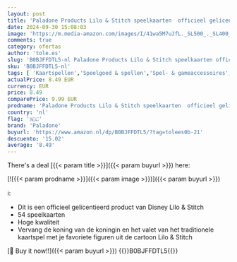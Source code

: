 ```yaml
---
layout: post
title: 'Paladone Products Lilo & Stitch speelkaarten  officieel gelicentieerd  spel met 54 kaarten met metalen doos  cadeau voor Disney-fans'
date: 2024-09-30 15:08:03
image: 'https://m.media-amazon.com/images/I/41wa5M7uJfL._SL500_._SL400_.jpg'
comments: true
category: ofertas
author: 'tole.es'
slug: 'B0BJFFDTL5-nl Paladone Products Lilo & Stitch speelkaarten officieel...'
sku: 'B0BJFFDTL5-nl'
tags: [ 'Kaartspellen','Speelgoed & spellen','Spel- & gameaccessoires','Standaardspeelkaartsets','Tafelspellen','paladone','🇳🇱', ]
actualPrice: 8.49 EUR
currency: EUR
price: 8.49
comparePrice: 9.99 EUR
prodname: 'Paladone Products Lilo & Stitch speelkaarten  officieel gelicentieerd  spel met 54 kaarten met metalen doos  cadeau voor Disney-fans'
country: 'nl'
flag: '🇳🇱'
brand: 'Paladone'
buyurl: 'https://www.amazon.nl/dp/B0BJFFDTL5/?tag=tolees0b-21'
descuento: '15.02'
average: '8.49'
---
```


There's a deal [{{< param title >}}]({{< param buyurl >}})  here:

[![{{< param prodname >}}]({{< param image >}})]({{< param buyurl >}})

ℹ️:

- Dit is een officieel gelicentieerd product van Disney Lilo & Stitch
- 54 speelkaarten
- Hoge kwaliteit
- Vervang de koning van de koningin en het valet van het traditionele kaartspel met je favoriete figuren uit de cartoon Lilo & Stitch

[🛒 Buy it now!!]({{< param buyurl >}})
{{<world>}}B0BJFFDTL5{{</world>}}
